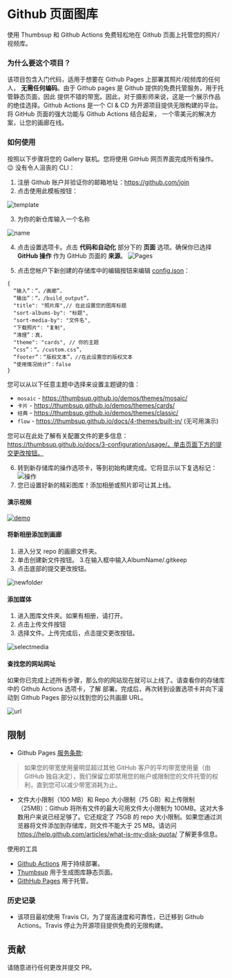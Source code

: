 # Github 页面图库
使用 Thumbsup 和 Github Actions 免费轻松地在 Github 页面上托管您的照片/视频库。

### 为什么要这个项目？
该项目包含入门代码，适用于想要在 Github Pages 上部署其照片/视频库的任何人，
**无需任何编码**。由于 Github pages 是 Github 提供的免费托管服务，用于托管静态页面，因此
提供不错的带宽。因此，对于摄影师来说，这是一个展示作品的绝佳选择。Github Actions 是一个 CI & CD
为开源项目提供无限构建的平台。将 GitHub 页面的强大功能与 Github Actions 结合起来，
一个零美元的解决方案，让您的画廊在线。

### 如何使用
按照以下步骤将您的 Gallery 联机。您将使用 GitHub 网页界面完成所有操作。
:wink: 没有令人沮丧的 CLI：
1. 注册 Github 账户并验证你的邮箱地址：https://github.com/join
2. 点击使用此模板按钮：

![template](https://user-images.githubusercontent.com/8397274/103133407-40d86f00-46d0-11eb-82f2-edb4a0a30333.png) 

3. 为你的新仓库输入一个名称

![name](https://user-images.githubusercontent.com/8397274/103133448-88f79180-46d0-11eb-87ee-8da7a7d63473.png) 

4. 点击设置选项卡。点击 **代码和自动化** 部分下的 **页面** 选项。确保你已选择 **GitHub 操作** 作为 GitHub 页面的 **来源**。
   ![Pages](https://user-images.githubusercontent.com/8397274/222885316-edd4dad3-fcdd-4c23-ad3a-dd96fa8bc426.png) 

5. 点击您帐户下新创建的存储库中的编辑按钮来编辑 [config.json](config.json)：

```
{
  “输入”：“。/画廊”，
  “输出”：“。/build_output”，
  "title": "照片库",// 在此设置您的图库标题
  "sort-albums-by": "标题",
  "sort-media-by": "文件名",
  "下载照片": "复制",
  “清理”：真，
  "theme": "cards", // 你的主题
  “css”：“。/custom.css”，
  “footer”：“版权文本”，//在此设置您的版权文本
  “使用情况统计”：false
}
```
您可以从以下任意主题中选择来设置主题键的值：
* `mosaic` - https://thumbsup.github.io/demos/themes/mosaic/
* `卡片` - https://thumbsup.github.io/demos/themes/cards/
* `经典` - https://thumbsup.github.io/demos/themes/classic/
* `flow` - https://thumbsup.github.io/docs/4-themes/built-in/ (无可用演示)

您可以在此处了解有关配置文件的更多信息：https://thumbsup.github.io/docs/3-configuration/usage/。单击页面下方的提交更改按钮。

6. 转到新存储库的操作选项卡，等到初始构建完成。它将显示以下复选标记：
![操作](https://user-images.githubusercontent.com/8397274/103133265-7af54100-46cf-11eb-9cef-38fa122142aa.png)
7. 您已设置好新的精彩图库！添加相册或照片即可让其上线。

#### 演示视频
[![demo](http://img.youtube.com/vi/uYh7b2V0pyA/0.jpg)](http://www.youtube.com/watch?v=uYh7b2V0pyA "Github 页面图库演示")


#### 将新相册添加到画廊
1. 进入分叉 repo 的画廊文件夹。
2. 单击创建新文件按钮。
3.在输入框中输入AlbumName/.gitkeep
4. 点击底部的提交更改按钮。

![newfolder](https://media.giphy.com/media/455paOHOAWr4KWNOtg/giphy.gif) 

#### 添加媒体
1. 进入图库文件夹。如果有相册，请打开。
2. 点击上传文件按钮
3. 选择文件。上传完成后，点击提交更改按钮。

![selectmedia](https://media.giphy.com/media/2uIfenjYx5anbQOEAo/giphy.gif) 

#### 查找您的网站网址
如果你已完成上述所有步骤，那么你的网站现在就可以上线了。请查看你的存储库中的 Github Actions 选项卡，了解
部署。完成后，再次转到设置选项卡并向下滚动到 Github Pages 部分以找到您的公共画廊 URL。

![url](https://user-images.githubusercontent.com/8397274/48008065-f639b880-e13e-11e8-9f8e-72d27ad7cc30.png) 

## 限制
* Github Pages [服务条款](https://help.github.com/articles/github-terms-of-service/):
> 如果您的带宽使用量明显超过其他 GitHub 客户的平均带宽使用量（由 GitHub 独自决定），我们保留立即禁用您的帐户或限制您的文件托管的权利，直到您可以减少带宽消耗为止。

* 文件大小限制（100 MB）和 Repo 大小限制（75 GB）和上传限制（25MB）：Github 将所有文件的最大可用文件大小限制为 100MB。这对大多数用户来说已经足够了。它还规定了 75GB 的 repo 大小限制。如果您通过浏览器将文件添加到存储库，则文件不能大于 25 MB。请访问 https://help.github.com/articles/what-is-my-disk-quota/ 了解更多信息。


使用的工具
* [Github Actions](https://github.com/features/actions) 用于持续部署。
* [Thumbsup](https://thumbsup.github.io/) 用于生成图库静态页面。
* [GithHub Pages](https://pages.github.com/) 用于托管。

### 历史记录
* 该项目最初使用 Travis CI，为了提高速度和可靠性，已迁移到 Github Actions。Travis 停止为开源项目提供免费的无限构建。

## 贡献
请随意进行任何更改并提交 PR。
